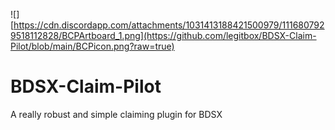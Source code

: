 ![][https://cdn.discordapp.com/attachments/1031413188421500979/1116807929518112828/BCPArtboard_1.png](https://github.com/legitbox/BDSX-Claim-Pilot/blob/main/BCPicon.png?raw=true)
# BDSX-Claim-Pilot
A really robust and simple claiming plugin for BDSX
